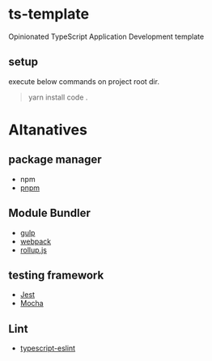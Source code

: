 # ts-template

Opinionated TypeScript Application Development template

## setup
execute below commands on project root dir.
> yarn install
> code .

# Altanatives

## package manager

* npm
* [pnpm](https://pnpm.js.org/)

## Module Bundler

* [gulp](https://gulpjs.com/)
* [webpack](https://webpack.js.org/)
* [rollup.js](https://rollupjs.org/)

## testing framework

* [Jest](https://jestjs.io/)
* [Mocha](https://mochajs.org/)

## Lint

* [typescript-eslint](https://github.com/typescript-eslint/typescript-eslint)

